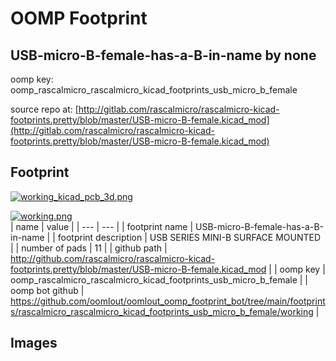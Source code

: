 # OOMP Footprint  
## USB-micro-B-female-has-a-B-in-name  by none  
  
oomp key: oomp_rascalmicro_rascalmicro_kicad_footprints_usb_micro_b_female  
  
source repo at: [http://gitlab.com/rascalmicro/rascalmicro-kicad-footprints.pretty/blob/master/USB-micro-B-female.kicad_mod](http://gitlab.com/rascalmicro/rascalmicro-kicad-footprints.pretty/blob/master/USB-micro-B-female.kicad_mod)  
## Footprint  
  
[![working_kicad_pcb_3d.png](working_kicad_pcb_3d_600.png)](working_kicad_pcb_3d.png)  
  
[![working.png](working_600.png)](working.png)  
| name | value | 
| --- | --- | 
| footprint name | USB-micro-B-female-has-a-B-in-name | 
| footprint description | USB SERIES MINI-B SURFACE MOUNTED | 
| number of pads | 11 | 
| github path | http://github.com/rascalmicro/rascalmicro-kicad-footprints.pretty/blob/master/USB-micro-B-female.kicad_mod | 
| oomp key | oomp_rascalmicro_rascalmicro_kicad_footprints_usb_micro_b_female | 
| oomp bot github | https://github.com/oomlout/oomlout_oomp_footprint_bot/tree/main/footprints/rascalmicro_rascalmicro_kicad_footprints_usb_micro_b_female/working | 
## Images  
